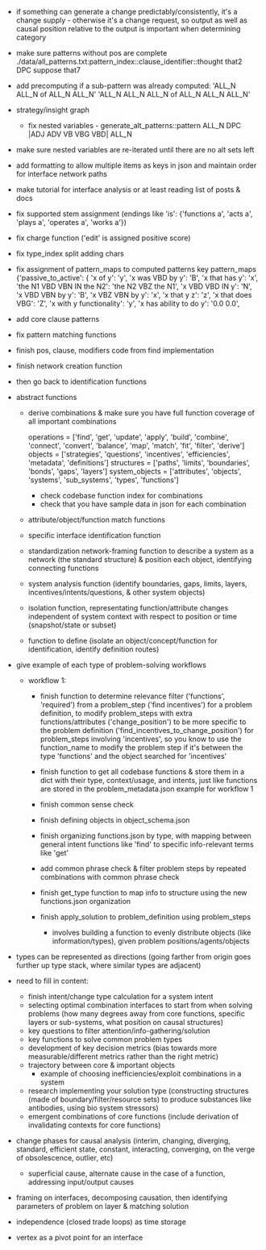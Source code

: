   - if something can generate a change predictably/consistently, it's a change supply - otherwise it's a change request, so output as well as causal position relative to the output is important when determining category

  - make sure patterns without pos are complete
    ./data/all_patterns.txt:pattern_index::clause_identifier::thought that2 DPC suppose that7

  - add precomputing if a sub-pattern was already computed:
           'ALL_N ALL_N of ALL_N ALL_N'
     'ALL_N ALL_N ALL_N of ALL_N ALL_N ALL_N'

  - strategy/insight graph

    - fix nested variables - generate_alt_patterns::pattern ALL_N DPC |ADJ ADV VB VBG VBD| ALL_N

  - make sure nested variables are re-iterated until there are no alt sets left

  - add formatting to allow multiple items as keys in json and maintain order for interface network paths

  - make tutorial for interface analysis or at least reading list of posts & docs

  - fix supported stem assignment (endings like 'is': {'functions a', 'acts a', 'plays a', 'operates a', 'works a'})
  - fix charge function ('edit' is assigned positive score)
  - fix type_index split adding chars
  - fix assignment of pattern_maps to computed patterns
      key pattern_maps {'passive_to_active': 
      {
        'x of y': 'y', 
        'x was VBD by y': 'B', 
        'x that has y': 'x', 'the N1 VBD VBN IN the N2': 'the N2 VBZ the N1', 'x VBD VBD IN y': 'N', 'x VBD VBN by y': 'B', 'x VBZ VBN by y': 'x', 'x that y z': 'z', 'x that does VBG': 'Z', 'x with y functionality': 'y', 'x has ability to do y': '0.0 0.0', 

  - add core clause patterns 
  - fix pattern matching functions
  - finish pos, clause, modifiers code from find implementation
  - finish network creation function
  - then go back to identification functions

  - abstract functions

      - derive combinations & make sure you have full function coverage of all important combinations

          operations = ['find', 'get', 'update', 'apply', 'build', 'combine', 'connect', 'convert', 'balance', 'map', 'match', 'fit', 'filter', 'derive']
          objects = ['strategies', 'questions', 'incentives', 'efficiencies', 'metadata', 'definitions']
          structures = ['paths', 'limits', 'boundaries', 'bonds', 'gaps', 'layers']
          system_objects = ['attributes', 'objects', 'systems', 'sub_systems', 'types', 'functions']

        - check codebase function index for combinations
        - check that you have sample data in json for each combination

      - attribute/object/function match functions
      - specific interface identification function
      - standardization network-framing function to describe a system as a network (the standard structure) & position each object, identifying connecting functions
      - system analysis function (identify boundaries, gaps, limits, layers, incentives/intents/questions, & other system objects)
      - isolation function, representating function/attribute changes independent of system context with respect to position or time (snapshot/state or subset)
      - function to define (isolate an object/concept/function for identification, identify definition routes)


  - give example of each type of problem-solving workflows

    - workflow 1:

      - finish function to determine relevance filter ('functions', 'required') from a problem_step ('find incentives') for a problem definition, to modify problem_steps with extra functions/attributes ('change_position') to be more specific to the problem definition ('find_incentives_to_change_position') for problem_steps involving 'incentives', so you know to use the function_name to modify the problem step if it's between the type 'functions' and the object searched for 'incentives'

      - finish function to get all codebase functions & store them in a dict with their type, context/usage, and intents, just like functions are stored in the problem_metadata.json example for workflow 1
      - finish common sense check
      - finish defining objects in object_schema.json
      - finish organizing functions.json by type, with mapping between general intent functions like 'find' to specific info-relevant terms like 'get'
      - add common phrase check & filter problem steps by repeated combinations with common phrase check
      - finish get_type function to map info to structure using the new functions.json organization
      - finish apply_solution to problem_definition using problem_steps
        - involves building a function to evenly distribute objects (like information/types), given problem positions/agents/objects
      
  - types can be represented as directions (going farther from origin goes further up type stack, where similar types are adjacent)

  - need to fill in content:
    - finish intent/change type calculation for a system intent
    - selecting optimal combination interfaces to start from when solving problems 
      (how many degrees away from core functions, specific layers or sub-systems, what position on causal structures)
    - key questions to filter attention/info-gathering/solution
    - key functions to solve common problem types
    - development of key decision metrics (bias towards more measurable/different metrics rather than the right metric)
    - trajectory between core & important objects
      - example of choosing inefficiencies/exploit combinations in a system
    - research implementing your solution type (constructing structures (made of boundary/filter/resource sets) to produce substances like antibodies, using bio system stressors)
    - emergent combinations of core functions (include derivation of invalidating contexts for core functions)

  - change phases for causal analysis (interim, changing, diverging, standard, efficient state, constant, interacting, converging, on the verge of obsolescence, outlier, etc)
    - superficial cause, alternate cause in the case of a function, addressing input/output causes
  - framing on interfaces, decomposing causation, then identifying parameters of problem on layer & matching solution
  - independence (closed trade loops) as time storage
  - vertex as a pivot point for an interface

